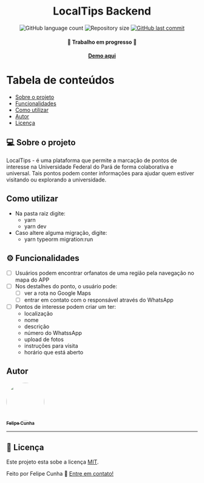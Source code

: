 

<h1 align="center">
  LocalTips Backend
</h1>

<p align="center">
  <img alt="GitHub language count" src="https://img.shields.io/github/languages/count/feliperucunha/localtips-backend?color=%2304D361">

  <img alt="Repository size" src="https://img.shields.io/github/repo-size/feliperucunha/localtips-backend">

  <a href="https://github.com/feliperucunha/happy/commits/master">
    <img alt="GitHub last commit" src="https://img.shields.io/github/last-commit/feliperucunha/localtips-backend">
  </a>

</p>

<h4 align="center">
	🚧 Trabalho em progresso 🚧
</h4>

<h4 align="center">
	<a href="https://localtips.herokuapp.com">Demo aqui</a>
</h4>

Tabela de conteúdos
=================
<!--ts-->
   * [Sobre o projeto](#-sobre-o-projeto)
   * [Funcionalidades](#-funcionalidades)
   * [Como utilizar](#-como-utilizar)
   * [Autor](#-autor)
   * [Licença](#user-content--licença)
<!--te-->


## 💻 Sobre o projeto

LocalTips - é uma plataforma que permite a marcação de pontos de interesse na Universidade Federal do Pará de forma colaborativa e universal. Tais pontos podem conter informações para ajudar quem estiver visitando ou explorando a universidade.

## Como utilizar

- Na pasta raiz digite:
  - yarn
  - yarn dev
- Caso altere alguma migração, digite:
  - yarn typeorm migration:run


## ⚙️ Funcionalidades

- [ ] Usuários podem encontrar orfanatos de uma região pela navegação no mapa do APP
- [ ] Nos destalhes do ponto, o usuário pode:
  - [ ] ver a rota no Google Maps
  - [ ] entrar em contato com o responsável através do WhatsApp
- [ ] Pontos de interesse podem criar um ter:
  - localização
  - nome
  - descrição
  - número do WhatssApp
  - upload de fotos
  - instruções para visita
  - horário que está aberto


## Autor

<a href="https://github.com/feliperucunha">
 <img style="border-radius: 50%;" src="https://avatars.githubusercontent.com/u/51034888?s=400&u=d957f24c0607b08051d57bd562e17db9cf811421&v=4" width="100px;" alt=""/>
 <br />
 <sub><b>Felipe Cunha</b></sub></a>
 <br />

---

## 📝 Licença

Este projeto esta sobe a licença [MIT](./LICENSE).

Feito por Felipe Cunha 👋 [Entre em contato!](https://www.linkedin.com/in/feliperubencunha/)
